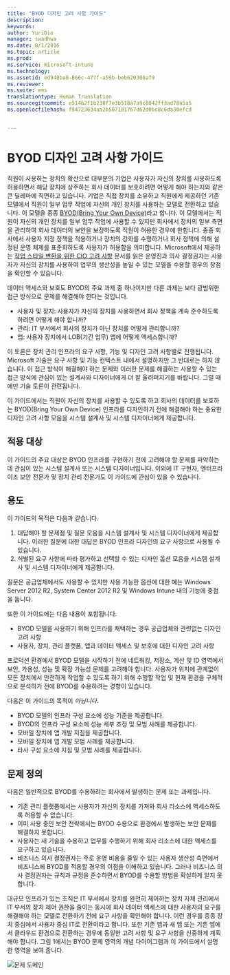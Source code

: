 ```yaml
---
title: "BYOD 디자인 고려 사항 가이드"
description: 
keywords: 
author: YuriDio
manager: swadhwa
ms.date: 8/1/2016
ms.topic: article
ms.prod: 
ms.service: microsoft-intune
ms.technology: 
ms.assetid: ed940ba8-866c-477f-a59b-beb620300a79
ms.reviewer: 
ms.suite: ems
translationtype: Human Translation
ms.sourcegitcommit: e51462f1b238f7e3b518a7a9c8042ff3ad78a5a5
ms.openlocfilehash: f84723634aa2b507181767d62d0bc8c6da30efcd


---
```


# BYOD 디자인 고려 사항 가이드

직원이 사용하는 장치의 확산으로 대부분의 기업은 사용자가 자신의 장치를 사용하도록 허용하면서 해당 장치에 상주하는 회사 데이터를 보호하려면 어떻게 해야 하는지와 같은 큰 딜레마에 직면하고 있습니다. 기업은 직접 장치를 소유하고 직원에게 제공하던 기존 모델에서 직원이 일부 업무 작업에 자신의 개인 장치를 사용하는 모델로 전환하고 있습니다. 이 모델을 종종 [BYOD(Bring Your Own Device)](https://technet.microsoft.com/library/dn645493.aspx)라고 합니다. 이 모델에서는 직원이 자신의 개인 장치를 일부 업무 작업에 사용할 수 있지만 회사에서 장치의 일부 측면을 관리하여 회사 데이터의 보안을 보장하도록 직원이 허용한 경우에 한합니다. 종종 회사에서 사용자 지정 정책을 적용하거나 장치의 강화를 수행하거나 회사 정책에 의해 설정된 운영 체제를 표준화하도록 사용자가 허용함을 의미합니다. Microsoft에서 제공하는 [작업 스타일 변환을 위한 CIO 고려 사항](http://download.microsoft.com/download/5/3/A/53A96632-02E3-416C-B209-D8725AA80AFE/CIO%20Considerations%20for%20Workstyle%20Transformation2.pdf) 문서를 읽은 운영진과 의사 결정권자는 사용자가 자신의 장치를 사용하여 업무의 생산성을 높일 수 있는 모델을 수용할 경우의 장점을 확인할 수 있습니다.

데이터 액세스와 보호도 BYOD의 주요 과제 중 하나이지만 다른 과제는 보다 광범위한 접근 방식으로 문제를 해결해야 한다는 것입니다.

- 사용자 및 장치: 사용자가 자신의 장치를 사용하면서 회사 정책을 계속 준수하도록 하려면 어떻게 해야 합니까?
- 관리: IT 부서에서 회사의 장치가 아닌 장치를 어떻게 관리합니까?
- 앱: 사용자 장치에서 LOB(기간 업무) 앱에 어떻게 액세스합니까?

이 토론은 장치 관리 인프라의 요구 사항, 기능 및 디자인 고려 사항별로 진행됩니다. Microsoft 기술은 요구 사항 및 기능 컨텍스트 내에서 설명하지만 그 반대로는 하지 않습니다. 이 접근 방식이 해결해야 하는 문제와 이러한 문제를 해결하는 사용할 수 있는 접근 방식에 관심이 있는 설계사와 디자이너에게 더 잘 울려퍼지기를 바랍니다. 그럴 때에만 기술 토론이 관련됩니다.

이 가이드에서는 직원이 자신의 장치를 사용할 수 있도록 하고 회사의 데이터를 보호하는 BYOD(Bring Your Own Device) 인프라를 디자인하기 전에 해결해야 하는 중요한 디자인 고려 사항 모음을 시스템 설계사 및 시스템 디자이너에게 제공합니다.

## 적용 대상

이 가이드의 주요 대상은 BYOD 인프라를 구현하기 전에 고려해야 할 문제를 파악하는 데 관심이 있는 시스템 설계사 또는 시스템 디자이너입니다. 이외에 IT 구현자, 엔터프라이즈 보안 전문가 및 장치 관리 전문가도 이 가이드에 관심이 있을 수 있습니다.</para>
    
## 용도
  
이 가이드의 목적은 다음과 같습니다.

1. 대답해야 할 문제점 및 질문 모음을 시스템 설계사 및 시스템 디자이너에게 제공합니다. 이러한 질문에 대한 대답은 BYOD 인프라 디자인의 요구 사항으로 사용될 수 있습니다.
2. 식별된 요구 사항에 따라 평가하고 선택할 수 있는 디자인 옵션 모음을 시스템 설계사 및 시스템 디자이너에게 제공합니다. 

질문은 공급업체에서도 사용할 수 있지만 사용 가능한 옵션에 대한 예는 Windows Server 2012 R2, System Center 2012 R2 및 Windows Intune 내의 기능에 중점을 둡니다.

또한 이 가이드에는 다음 내용이 포함됩니다.

- BYOD 모델을 사용하기 위해 인프라를 채택하는 경우 공급업체와 관련없는 디자인 고려 사항 
- 사용자, 장치, 관리 플랫폼, 앱과 데이터 액세스 및 보호에 대한 디자인 고려 사항

프로덕션 환경에서 BYOD 모델을 시작하기 전에 네트워킹, 저장소, 계산 및 ID 영역에서 보안, 가용성, 성능 및 확장 가능성 문제를 고려해야 합니다. 사용자가 위치에 관계없이 모든 장치에서 안전하게 작업할 수 있도록 하기 위해 수행할 작업 및 현재 환경을 구체적으로 분석하기 전에 BYOD를 수용하려는 경향이 있습니다.

다음은 이 가이드의 목적이 *아닙니다*.

- BYOD 모델의 인프라 구성 요소에 성능 기준을 제공합니다. 
- BYOD의 인프라 구성 요소에 성능 세부 조정 및 모범 사례를 제공합니다.
- 모바일 장치에 앱 개발 지침을 제공합니다.
- 모바일 장치에 앱 개발 모범 사례를 제공합니다.
- 타사 구성 요소에 지침 및 모범 사례를 제공합니다.

## 문제 정의

다음은 일반적으로 BYOD를 수용하려는 회사에서 발생하는 문제 또는 과제입니다.

- 기존 관리 플랫폼에서는 사용자가 자신의 장치를 가져와 회사 리소스에 액세스하도록 허용할 수 없습니다.
- 이미 사용 중인 보안 전략에서는 BYOD 수용으로 환경에서 발생하는 보안 문제를 해결하지 못합니다.
- 사용자는 새 기술을 수용하고 업무를 수행하기 위해 회사 리소스에 대한 액세스를 요구하고 있습니다.
- 비즈니스 의사 결정권자는 주로 운영 비용을 줄일 수 있는 사용자 생산성 측면에서 비즈니스에 BYOD를 적용할 경우의 이점을 이해하고 있습니다. 그러나 비즈니스 의사 결정권자는 규칙과 규정을 준수하면서 BYOD를 수용할 방법을 확실하게 알지 못합니다.

대규모 인프라가 있는 조직은 IT 부서에서 장치를 완전히 제어하는 장치 자체 관리에서 IT 부서의 장치 제어 권한을 줄이는 동시에 회사 데이터 액세스에 대한 사용자의 요구를 해결해야 하는 모델로 전환하기 전에 요구 사항을 확인해야 합니다. 이런 경우를 종종 장치 중심에서 사용자 중심 IT로 전환이라고 합니다. 또한 기존 앱과 새 앱 또는 기존 앱에서 클라우드 환경으로 전환하는 경우에 동일한 고려 사항 및 요구 사항을 신중하게 계획해야 합니다. 그림 1에서는 BYOD 문제 영역의 개념 다이어그램과 이 가이드에서 설명한 영역을 보여 줍니다.

![문제 도메인](./media/BYOD_Figure1.png)




<!--HONumber=Aug16_HO1-->


